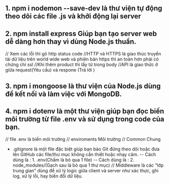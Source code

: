 ## 1. npm i nodemon --save-dev là thư viện tự động theo dõi các file .js và khởi động lại server

## 2. npm install express Giúp bạn tạo server web dễ dàng hơn thay vì dùng Node.js thuần.

// Xem các lỗi thì gõ http status code
//HTTP và HTTPS là giao thúc truyền tải dữ liệu trên world wide web và phiên bản https thì an toàn hơn phải có chứng chỉ ssl
//Khi thêm product thì lấy từ trong body
//API là giao thức ở giữa request(Yêu cầu) và respone (Trả lời )

## 3. npm i mongoose là thư viện của Node.js dùng để kết nối và làm việc với MongoDB.

## 4. npm i dotenv là một thư viện giúp bạn đọc biến môi trường từ file .env và sử dụng trong code của bạn.

// file .env là biến môi trường
// enviroments Môi trường
// Common Chung

- .gitignore là một file đặc biệt giúp bạn bảo Git đừng theo dõi hoặc đưa lên GitHub các file/thư mục không cần thiết hoặc nhạy cảm.
  -- Cách dùng là : 1. .env(Chấm là bỏ qua 1 file)
  -- Cách dùng là : 2. node_modules/(Gạch sau là bỏ qua 1 thư mục)
  // Middleware là các “lớp trung gian” dùng để xử lý logic giữa client và server như xác thực, ghi log, xử lý lỗi, hay biến đổi dữ liệu.
